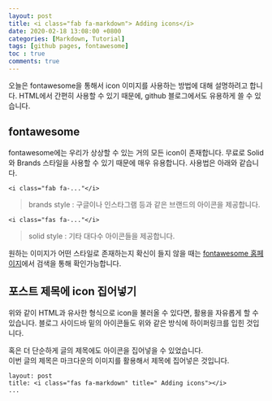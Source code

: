 ```yaml
---
layout: post
title: <i class="fab fa-markdown"> Adding icons</i>
date: 2020-02-18 13:08:00 +0800
categories: [Markdown, Tutorial]
tags: [github pages, fontawesome]
toc : true
comments: true
---
```


오늘은 fontawesome을 통해서 icon 이미지를 사용하는 방법에 대해 설명하려고 합니다.
HTML에서 간편히 사용할 수 있기 때문에, github 블로그에서도 유용하게 쓸 수 있습니다.

## fontawesome
fontawesome에는 우리가 상상할 수 있는 거의 모든 icon이 존재합니다. 무료로 Solid와 Brands 스타일을 사용할 수 있기 때문에 매우 유용합니다. 사용법은 아래와 같습니다.

<i class="fab fa-google"></i>
<i class="fab fa-facebook"></i>

```
<i class="fab fa-..."</i>
```
> brands style : 구글이나 인스타그램 등과 같은 브랜드의 아이콘을 제공합니다.

<i class="fas fa-medal"></i>
<i class="fas fa-camera"></i>

```
<i class="fas fa-..."</i>
```
> solid style : 기타 대다수 아이콘들을 제공합니다.  

원하는 이미지가 어떤 스타일로 존재하는지 확신이 들지 않을 때는 [fontawesome 홈페이지](https://fontawesome.com/)에서 검색을 통해 확인가능합니다.



## 포스트 제목에 icon 집어넣기
위와 같이 HTML과 유사한 형식으로 icon을 불러올 수 있다면, 활용을 자유롭게 할 수 있습니다.
블로그 사이드바 밑의 아이콘들도 위와 같은 방식에 하이퍼링크를 입힌 것입니다.

혹은 더 단순하게 글의 제목에도 아이콘을 집어넣을 수 있었습니다.  
이번 글의 제목은 마크다운의 이미지를 활용해서 제목에 집어넣은 것입니다.
```
layout: post
title: <i class="fas fa-markdown" title=" Adding icons"></i>
...
```
